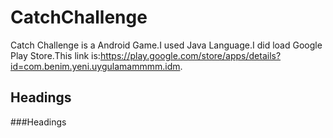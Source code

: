 # CatchChallenge


 Catch Challenge is a Android Game.I used Java Language.I did load Google Play Store.This link is:https://play.google.com/store/apps/details?id=com.benim.yeni.uygulamammmm.idm.

## Headings




###Headings
